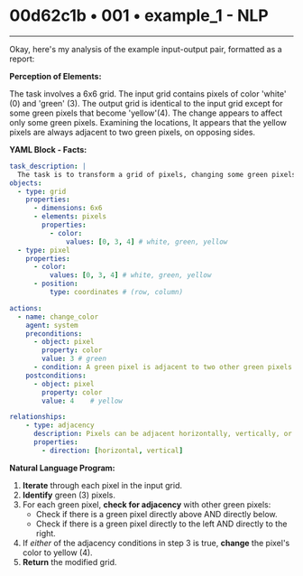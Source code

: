 # 00d62c1b • 001 • example_1 - NLP

---
Okay, here's my analysis of the example input-output pair, formatted as a report:

**Perception of Elements:**

The task involves a 6x6 grid. The input grid contains pixels of color 'white' (0) and 'green' (3). The output grid is identical to the input grid except for some green pixels that become 'yellow'(4). The change appears to affect only some green pixels. Examining the locations, It appears that the yellow pixels are always adjacent to two green pixels, on opposing sides.

**YAML Block - Facts:**



```yaml
task_description: |
  The task is to transform a grid of pixels, changing some green pixels to yellow.
objects:
  - type: grid
    properties:
      - dimensions: 6x6
      - elements: pixels
        properties:
          - color:
              values: [0, 3, 4] # white, green, yellow
  - type: pixel
    properties:
      - color:
          values: [0, 3, 4] # white, green, yellow
      - position:
          type: coordinates # (row, column)

actions:
  - name: change_color
    agent: system
    preconditions:
      - object: pixel
        property: color
        value: 3 # green
      - condition: A green pixel is adjacent to two other green pixels in opposite directions (horizontally or vertically).
    postconditions:
      - object: pixel
        property: color
        value: 4    # yellow

relationships:
    - type: adjacency
      description: Pixels can be adjacent horizontally, vertically, or diagonally.
      properties:
        - direction: [horizontal, vertical]

```



**Natural Language Program:**

1.  **Iterate** through each pixel in the input grid.
2.  **Identify** green (3) pixels.
3.  For each green pixel, **check for adjacency** with other green pixels:
    *   Check if there is a green pixel directly above AND directly below.
    *   Check if there is a green pixel directly to the left AND directly to the right.
4.  If *either* of the adjacency conditions in step 3 is true, **change** the pixel's color to yellow (4).
5.  **Return** the modified grid.

